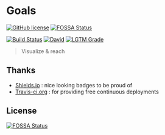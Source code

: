 # Goals

[![GitHub license](https://img.shields.io/github/license/shuunen/goals.svg?color=informational)](https://github.com/Shuunen/goals/blob/master/LICENSE)
[![FOSSA Status](https://app.fossa.io/api/projects/git%2Bgithub.com%2FShuunen%2Fgoals.svg?type=shield)](https://app.fossa.io/projects/git%2Bgithub.com%2FShuunen%2Fgoals?ref=badge_shield)

[![Build Status](https://travis-ci.org/Shuunen/goals.svg?branch=master)](https://travis-ci.org/Shuunen/goals)
[![David](https://img.shields.io/david/shuunen/goals.svg)](https://david-dm.org/shuunen/goals)
[![LGTM Grade](https://img.shields.io/lgtm/grade/javascript/github/Shuunen/goals.svg)](https://lgtm.com/projects/g/Shuunen/goals)

> Visualize & reach

## Thanks

- [Shields.io](https://shields.io) : nice looking badges to be proud of
- [Travis-ci.org](https://travis-ci.org) : for providing free continuous deployments

## License

[![FOSSA Status](https://app.fossa.io/api/projects/git%2Bgithub.com%2FShuunen%2Fgoals.svg?type=large)](https://app.fossa.io/projects/git%2Bgithub.com%2FShuunen%2Fgoals?ref=badge_large)
